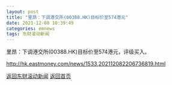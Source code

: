 ```yaml
---
layout: post
title: "里昂：下调港交所(00388.HK)目标价至574港元"
date: 2021-12-08 10:39:49
categories: emnews
tags: 东财滚动新闻
---
```


里昂：下调港交所(00388.HK)目标价至574港元，评级买入。

<http://hk.eastmoney.com/news/1533,202112082206736819.html>

[返回东财滚动新闻](//finews.zning.me/emnews/)
[返回首页](//finews.zning.me/)